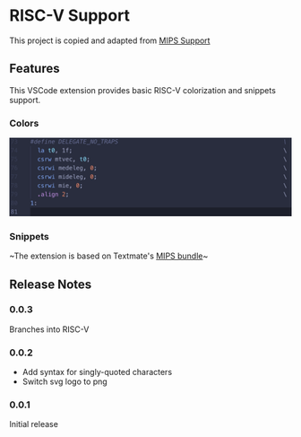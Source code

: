 # RISC-V Support

This project is copied and adapted from [MIPS Support](https://github.com/kdarkhan/vscode-mips-support)

## Features
This VSCode extension provides basic RISC-V colorization and snippets support.

### Colors

![colors](images/vscode-riscv-colors.png)

### Snippets

~The extension is based on Textmate's [MIPS bundle](https://github.com/textmate/mips.tmbundle)~

## Release Notes

### 0.0.3

Branches into RISC-V

### 0.0.2

* Add syntax for singly-quoted characters
* Switch svg logo to png

### 0.0.1

Initial release

